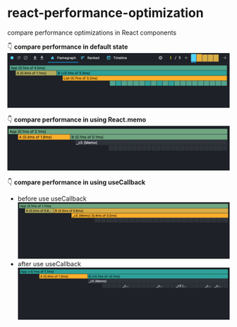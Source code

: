 # react-performance-optimization

compare performance optimizations in React components

👇 **compare performance in default state**
![compare performance in default state](default.png)

👇 **compare performance in using React.memo**
![compare performance in using React.memo](memo.png)

👇 **compare performance in using useCallback**
- before use useCallback
![before use useCallback](before.png)
- after use useCallback
![after use useCallback](after.png)
